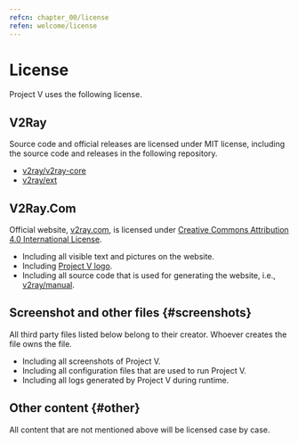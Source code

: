 ```yaml
---
refcn: chapter_00/license
refen: welcome/license
---
```


# License

Project V uses the following license.

## V2Ray

Source code and official releases are licensed under MIT license, including the source code and releases in the following repository.

* [v2ray/v2ray-core](https://www.github.com/v2ray/v2ray-core/)
* [v2ray/ext](https://www.github.com/v2ray/ext)

## V2Ray.Com

Official website, [v2ray.com](https://www.v2ray.com/), is licensed under [Creative Commons Attribution 4.0 International License](https://creativecommons.org/licenses/by/4.0/).

* Including all visible text and pictures on the website.
* Including <a href="https://www.v2ray.com/resources/v2ray_1024.png" target="_blank">Project V logo</a>.
* Including all source code that is used for generating the website, i.e., [v2ray/manual](https://www.github.com/v2ray/manual).

## Screenshot and other files {#screenshots}

All third party files listed below belong to their creator. Whoever creates the file owns the file.

* Including all screenshots of Project V.
* Including all configuration files that are used to run Project V.
* Including all logs generated by Project V during runtime.

## Other content {#other}

All content that are not mentioned above will be licensed case by case.
